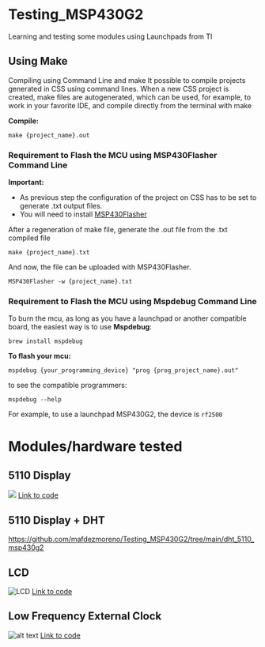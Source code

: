 # Testing_MSP430G2
Learning and testing some modules using Launchpads from TI

## Using Make

Compiling using Command Line and make
It possible to compile projects generated in CSS using command lines. When a new CSS project is created, make files are autogenerated, which can be used, for example, to work in your favorite IDE, and compile directly from the terminal with make

__Compile:__
```
make {project_name}.out
```

### __Requirement to Flash the MCU using MSP430Flasher Command Line__

__Important:__
 * As previous step the configuration of the project on CSS has to be set to generate .txt output files.
 * You will need to install [MSP430Flasher](https://www.ti.com/tool/MSP430-FLASHER)

After a regeneration of make file, generate the .out file from the .txt compiled file
```
make {project_name}.txt
```

And now, the file can be uploaded with MSP430Flasher.

```
MSP430Flasher -w {project_name}.txt
```


### __Requirement to Flash the MCU using Mspdebug Command Line__

To burn the mcu, as long as you have a launchpad or another compatible board, the easiest way is to use __Mspdebug__:

```
brew install mspdebug
````

__To flash your mcu:__

```
mspdebug {your_programming_device} "prog {prog_project_name}.out"
```

to see the compatible programmers:

```
mspdebug --help
```
For example, to use a launchpad MSP430G2, the device is `rf2500`

# Modules/hardware tested

## 5110 Display
![](images/5110.jpeg)
[Link to code](https://github.com/mafdezmoreno/Testing_MSP430G2/tree/main/lcd_5110_msp430g2)

## 5110 Display + DHT
https://github.com/mafdezmoreno/Testing_MSP430G2/tree/main/dht_5110_msp430g2

## LCD
![LCD](https://user-images.githubusercontent.com/59566401/118188355-8bb91000-b440-11eb-8df8-2395e373d330.JPG)
[Link to code](https://github.com/mafdezmoreno/Testing_MSP430G2/tree/main/LCD_Test_MSP430G2454)

## Low Frequency External Clock
![alt text](images/external_clock_protoboard.jpeg)
[Link to code](https://github.com/mafdezmoreno/Testing_MSP430G2/tree/main/Blink_32khz_Clock) 


